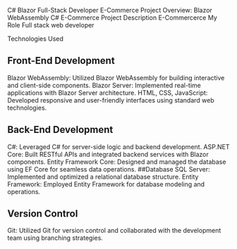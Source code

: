 C# Blazor Full-Stack Developer E-Commerce
Project Overview: Blazor WebAssembly C# E-Commerce
Project Description
E-Commercerce
My Role
Full stack web developer

Technologies Used
## Front-End Development
Blazor WebAssembly: Utilized Blazor WebAssembly for building interactive and client-side components.
Blazor Server: Implemented real-time applications with Blazor Server architecture.
HTML, CSS, JavaScript: Developed responsive and user-friendly interfaces using standard web technologies.
## Back-End Development
C#: Leveraged C# for server-side logic and backend development.
ASP.NET Core: Built RESTful APIs and integrated backend services with Blazor components.
Entity Framework Core: Designed and managed the database using EF Core for seamless data operations.
##Database
SQL Server: Implemented and optimized a relational database structure.
Entity Framework: Employed Entity Framework for database modeling and operations.
## Version Control
Git: Utilized Git for version control and collaborated with the development team using branching strategies.
